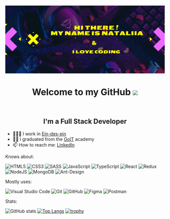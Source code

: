 ![](https://github.com/Cocokringle/Cocokringle/blob/main/headerGitHub.png)

<h1 align="center">Welcome to my GitHub <img src="https://github.com/blackcater/blackcater/raw/main/images/Hi.gif" height="32"/><br/><img src="https://komarev.com/ghpvc/?username=Cocokringle&style=flat-square&color=blue" alt=""/></h1>
<h2 align="center">I'm a Full Stack Developer</h2>

- 👩🏻‍💻 I work in <a href="https://ein-des-ein.com/">Ein-des-ein</a>
- 👨‍🎓 I graduated from the <a href="https://goit.ua/?lang=uk">GoIT</a> academy
- 📫 How to reach me: <a href="https://www.linkedin.com/in/nataliia-belodedenko-%F0%9F%87%BA%F0%9F%87%A6-900434229/">LinkedIn</a>


<p>Knows about:</p>

![HTML5](https://img.shields.io/badge/html5-%23E34F26.svg?style=for-the-badge&logo=html5&logoColor=white) 
![CSS3](https://img.shields.io/badge/css3-%231572B6.svg?style=for-the-badge&logo=css3&logoColor=white) 
![SASS](https://img.shields.io/badge/SASS-hotpink.svg?style=for-the-badge&logo=SASS&logoColor=white) 
![JavaScript](https://img.shields.io/badge/javascript-%23323330.svg?style=for-the-badge&logo=javascript&logoColor=%23F7DF1E)
![TypeScript](https://img.shields.io/badge/typescript-%23007ACC.svg?style=for-the-badge&logo=typescript&logoColor=white)
![React](https://img.shields.io/badge/react-%2320232a.svg?style=for-the-badge&logo=react&logoColor=%2361DAFB) 
![Redux](https://img.shields.io/badge/redux-%23593d88.svg?style=for-the-badge&logo=redux&logoColor=white) 
![NodeJS](https://img.shields.io/badge/node.js-6DA55F?style=for-the-badge&logo=node.js&logoColor=white) 
![MongoDB](https://img.shields.io/badge/MongoDB-%234ea94b.svg?style=for-the-badge&logo=mongodb&logoColor=white)
![Ant-Design](https://img.shields.io/badge/-AntDesign-%230170FE?style=for-the-badge&logo=ant-design&logoColor=white)

<p>Mostly uses:</p>

![Visual Studio Code](https://img.shields.io/badge/Visual%20Studio%20Code-0078d7.svg?style=for-the-badge&logo=visual-studio-code&logoColor=white)
![Git](https://img.shields.io/badge/git-%23F05033.svg?style=for-the-badge&logo=git&logoColor=white)
![GitHub](https://img.shields.io/badge/github-%23121011.svg?style=for-the-badge&logo=github&logoColor=white)
![Figma](https://img.shields.io/badge/figma-%23F24E1E.svg?style=for-the-badge&logo=figma&logoColor=white)
![Postman](https://img.shields.io/badge/Postman-FF6C37?style=for-the-badge&logo=postman&logoColor=white)

<p>Stats:</p>

![GitHub stats](https://github-readme-stats.vercel.app/api?username=Cocokringle&show_icons=true&layout=compact&theme=cobalt)
[![Top Langs](https://github-readme-stats.vercel.app/api/top-langs/?username=Cocokringle&layout=compact&theme=cobalt)](https://github.com/anuraghazra/github-readme-stats)
[![trophy](https://github-profile-trophy.vercel.app/?username=Cocokringle&theme=onedark)](https://github.com/ryo-ma/github-profile-trophy)

